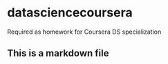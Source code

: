 # datasciencecoursera
Required as homework for Coursera DS specialization

## This is a markdown file 

